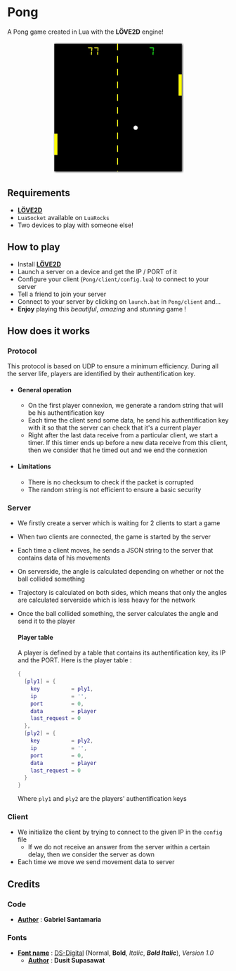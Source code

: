# Pong
 A Pong game created in Lua with the **LÖVE2D** engine!
 
<p align="center">
  <img width="300" height="300" src="https://raw.githubusercontent.com/Gabyfle/Pong/master/PongPing.png">
</p>

## Requirements
* **[LÖVE2D](https://love2d.org/)**
* `LuaSocket` available on `LuaRocks`
* Two devices to play with someone else!

## How to play
* Install **[LÖVE2D](https://love2d.org/)**
* Launch a server on a device and get the IP / PORT of it
* Configure your client (`Pong/client/config.lua`) to connect to your server
* Tell a friend to join your server 
* Connect to your server by clicking on `launch.bat` in `Pong/client` and...
* **Enjoy** playing this *beautiful*, *amazing* and *stunning* game !

## How does it works
### Protocol
This protocol is based on UDP to ensure a minimum efficiency. During all the server life, players are identified by their authentification key.
  * #### General operation
    * On the first player connexion, we generate a random string that will be his authentification key
    * Each time the client send some data, he send his authentification key with it so that the server can check that it's a current player
    * Right after the last data receive from a particular client, we start a timer. If this timer ends up before a new data receive from this client, then we consider that he timed out and we end the connexion

  * #### Limitations
    * There is no checksum to check if the packet is corrupted
    * The random string is not efficient to ensure a basic security

### Server
* We firstly create a server which is waiting for 2 clients to start a game
* When two clients are connected, the game is started by the server
* Each time a client moves, he sends a JSON string to the server that contains data of his movements
* On serverside, the angle is calculated depending on whether or not the ball collided something
* Trajectory is calculated on both sides, which means that only the angles are calculated serverside which is less heavy for the network
* Once the ball collided something, the server calculates the angle and send it to the player

  #### Player table
  A player is defined by a table that contains its authentification key, its IP and the PORT.
  Here is the player table :

  ```lua
  {
    [ply1] = {
      key          = ply1,
      ip           = '',
      port         = 0,
      data         = player
      last_request = 0
    },
    [ply2] = {
      key          = ply2,
      ip           = '',
      port         = 0,
      data         = player
      last_request = 0
    }
  }
  ```
  Where `ply1` and `ply2` are the players' authentification keys
### Client
* We initialize the client by trying to connect to the given IP in the `config` file
  * If we do not receive an answer from the server within a certain delay, then we consider the server as down
* Each time we move we send movement data to server

## Credits
### Code
* **<ins>Author</ins>** : **Gabriel Santamaria**
### Fonts
* **<ins>Font name</ins>** : [DS-Digital](https://www.dafont.com/fr/ds-digital.font) (Normal, **Bold**, *Italic*, ***Bold Italic***), *Version 1.0*
    * **<ins>Author</ins>** : **Dusit Supasawat**
